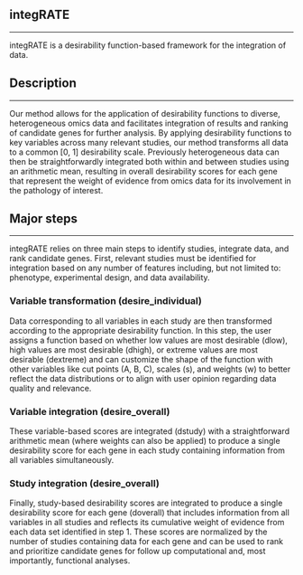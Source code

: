 integRATE
---
---

integRATE is a desirability function-based framework for the integration of data.

Description
---
---

Our method allows for the application of desirability functions to diverse, heterogeneous omics data and facilitates integration of results and ranking of candidate genes for further analysis. By applying desirability functions to key variables across many relevant studies, our method transforms all data to a common [0, 1] desirability scale. Previously heterogeneous data can then be straightforwardly integrated both within and between studies using an arithmetic mean, resulting in overall desirability scores for each gene that represent the weight of evidence from omics data for its involvement in the pathology of interest.

Major steps
---
---

integRATE relies on three main steps to identify studies, integrate data, and rank candidate genes. First, relevant studies must be identified for integration based on any number of features including, but not limited to: phenotype, experimental design, and data availability.

### Variable transformation (desire_individual)

Data corresponding to all variables in each study are then transformed according to the appropriate desirability function. In this step, the user assigns a function based on whether low values are most desirable (dlow), high values are most desirable (dhigh), or extreme values are most desirable (dextreme) and can customize the shape of the function with other variables like cut points (A, B, C), scales (s), and weights (w) to better reflect the data distributions or to align with user opinion regarding data quality and relevance.

### Variable integration (desire_overall)

These variable-based scores are integrated (dstudy) with a straightforward arithmetic mean (where weights can also be applied) to produce a single desirability score for each gene in each study containing information from all variables simultaneously.

### Study integration (desire_overall)

Finally, study-based desirability scores are integrated to produce a single desirability score for each gene (doverall) that includes information from all variables in all studies and reflects its cumulative weight of evidence from each data set identified in step 1. These scores are normalized by the number of studies containing data for each gene and can be used to rank and prioritize candidate genes for follow up computational and, most importantly, functional analyses.

